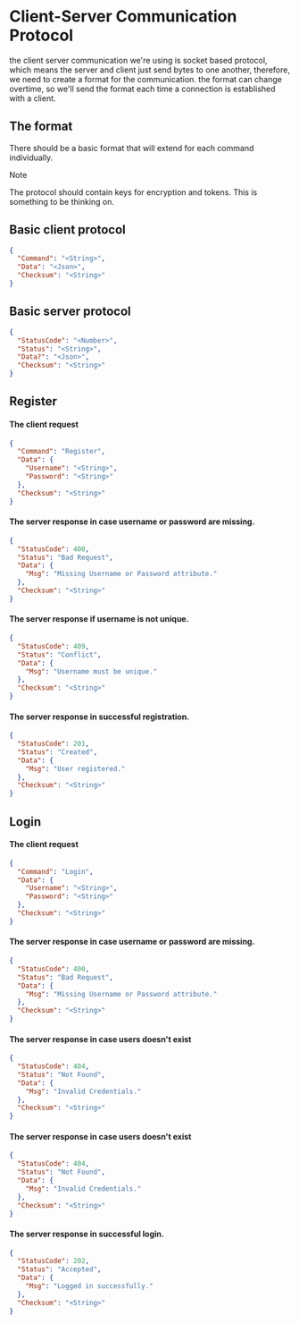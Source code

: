 # Client-Server Communication Protocol
the client server communication we're using is socket based protocol, which means the server and client just send
bytes to one another, therefore, we need to create a format for the communication.
the format can change overtime, so we'll send the format each time a connection is established with a client.

## The format
There should be a basic format that will extend for each command individually.

> [!Note]
> The protocol should contain keys for encryption and tokens. This is something to be thinking on.

## Basic client protocol
```json
{
  "Command": "<String>",
  "Data": "<Json>",
  "Checksum": "<String>"
}
```

## Basic server protocol
```json
{
  "StatusCode": "<Number>",
  "Status": "<String>",
  "Data?": "<Json>",
  "Checksum": "<String>"
}
```

## Register

#### The client request

```json
{
  "Command": "Register",
  "Data": {
    "Username": "<String>",
    "Password": "<String>"
  },
  "Checksum": "<String>"
}
```

#### The server response in case username or password are missing.

```json
{
  "StatusCode": 400,
  "Status": "Bad Request",
  "Data": {
    "Msg": "Missing Username or Password attribute."
  },
  "Checksum": "<String>"
}
```

#### The server response if username is not unique.

```json
{
  "StatusCode": 409,
  "Status": "Conflict",
  "Data": {
    "Msg": "Username must be unique."
  },
  "Checksum": "<String>"
}
```

#### The server response in successful registration.

```json
{
  "StatusCode": 201,
  "Status": "Created",
  "Data": {
    "Msg": "User registered."
  },
  "Checksum": "<String>"
}
```

## Login

#### The client request

```json
{
  "Command": "Login",
  "Data": {
    "Username": "<String>",
    "Password": "<String>"
  },
  "Checksum": "<String>"
}
```

#### The server response in case username or password are missing.

```json
{
  "StatusCode": 400,
  "Status": "Bad Request",
  "Data": {
    "Msg": "Missing Username or Password attribute."
  },
  "Checksum": "<String>"
}
```

#### The server response in case users doesn't exist

```json
{
  "StatusCode": 404,
  "Status": "Not Found",
  "Data": {
    "Msg": "Invalid Credentials."
  },
  "Checksum": "<String>"
}
```

#### The server response in case users doesn't exist

```json
{
  "StatusCode": 404,
  "Status": "Not Found",
  "Data": {
    "Msg": "Invalid Credentials."
  },
  "Checksum": "<String>"
}
```

#### The server response in successful login.

```json
{
  "StatusCode": 202,
  "Status": "Accepted",
  "Data": {
    "Msg": "Logged in successfully."
  },
  "Checksum": "<String>"
}
```